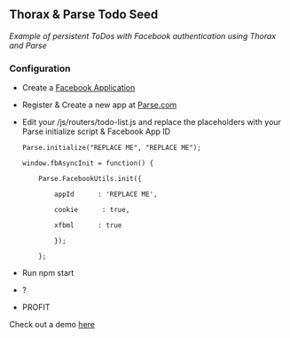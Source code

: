 Thorax & Parse Todo Seed
------------------------

*Example of persistent ToDos with Facebook authentication using Thorax and
Parse*



### Configuration



-   Create a [Facebook Application][1]

[1]: <http://developer.facebook.com>

-   Register & Create a new app at [Parse.com][2]

[2]: <http://www.parse.com>

-   Edit your /js/routers/todo-list.js and replace the placeholders with your
    Parse initialize script & Facebook App ID

        Parse.initialize("REPLACE ME", "REPLACE ME");

        window.fbAsyncInit = function() {

            Parse.FacebookUtils.init({

                appId      : 'REPLACE ME',

                cookie      : true,

                xfbml      : true

                });

            };

-   Run npm start

-   ?

-   PROFIT


Check out a demo [here][3]

[3]: <http://kdubbicles.github.io>

